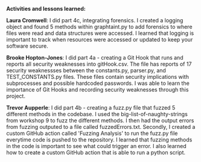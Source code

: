 **Activities and lessons learned:**

**Laura Cromwell**: I did part 4c, integrating forensics. I created a logging object and found 5 methods within graphtaint.py to add forensics to where files were read and data structures were accessed. I learned that logging is important to track when resources were accessed or updated to keep your software secure. 

**Brooke Hopton-Jones**: I did part 4a - creating a Git Hook that runs and reports all security weaknesses into gitHook.csv. The file has reports of 17 security weaknessses between the constants.py, parser.py, and TEST_CONSTANTS.py files. These files contain security implications with subprocesses and possible hardcoded passwords. I was able to learn the importance of Git Hooks and recording security weaknesses through this project. 

**Trevor Aupperle**: I did part 4b - creating a fuzz.py file that fuzzed 5 different methods in the codebase. I used the big-list-of-naughty-strings from workshop 9 to fuzz the different methods. I then had the output errors from fuzzing outputed to a file called fuzzedErrors.txt. Secondly, I created a custom GitHub action called 'Fuzzing Analysis' to run the fuzz.py file everytime code is pushed to the repository. I learned that fuzzing methods in the code is important to see what could trigger an error. I also learned how to create a custom GitHub action that is able to run a python script. 
